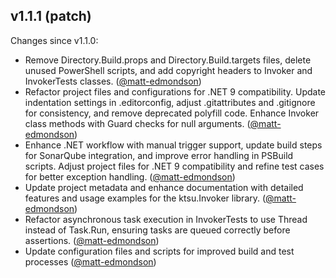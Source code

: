 ## v1.1.1 (patch)

Changes since v1.1.0:

- Remove Directory.Build.props and Directory.Build.targets files, delete unused PowerShell scripts, and add copyright headers to Invoker and InvokerTests classes. ([@matt-edmondson](https://github.com/matt-edmondson))
- Refactor project files and configurations for .NET 9 compatibility. Update indentation settings in .editorconfig, adjust .gitattributes and .gitignore for consistency, and remove deprecated polyfill code. Enhance Invoker class methods with Guard checks for null arguments. ([@matt-edmondson](https://github.com/matt-edmondson))
- Enhance .NET workflow with manual trigger support, update build steps for SonarQube integration, and improve error handling in PSBuild scripts. Adjust project files for .NET 9 compatibility and refine test cases for better exception handling. ([@matt-edmondson](https://github.com/matt-edmondson))
- Update project metadata and enhance documentation with detailed features and usage examples for the ktsu.Invoker library. ([@matt-edmondson](https://github.com/matt-edmondson))
- Refactor asynchronous task execution in InvokerTests to use Thread instead of Task.Run, ensuring tasks are queued correctly before assertions. ([@matt-edmondson](https://github.com/matt-edmondson))
- Update configuration files and scripts for improved build and test processes ([@matt-edmondson](https://github.com/matt-edmondson))

